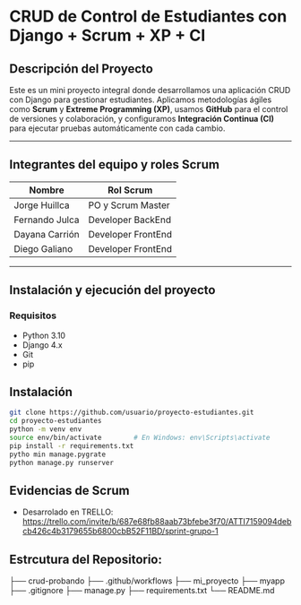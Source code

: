 # CRUD de Control de Estudiantes con Django + Scrum + XP + CI

## Descripción del Proyecto

Este es un mini proyecto integral donde desarrollamos una aplicación CRUD con Django para gestionar estudiantes. Aplicamos metodologías ágiles como **Scrum** y **Extreme Programming (XP)**, usamos **GitHub** para el control de versiones y colaboración, y configuramos **Integración Continua (CI)** para ejecutar pruebas automáticamente con cada cambio.

---

## Integrantes del equipo y roles Scrum

| Nombre            |    Rol Scrum               |
|-------------------|  --------------------------|
| Jorge Huillca     |   PO y Scrum Master        |
| Fernando Julca    |   Developer BackEnd        |
| Dayana Carrión    |   Developer FrontEnd       |
| Diego Galiano     | Developer FrontEnd         |

---

## Instalación y ejecución del proyecto

  ### Requisitos
  - Python 3.10
  - Django 4.x
  - Git
  - pip

  ## Instalación
  ```bash
  git clone https://github.com/usuario/proyecto-estudiantes.git
  cd proyecto-estudiantes
  python -m venv env
  source env/bin/activate        # En Windows: env\Scripts\activate
  pip install -r requirements.txt
  pytho min manage.pygrate
  python manage.py runserver
  ```
## Evidencias de Scrum
- Desarrolado en TRELLO:
https://trello.com/invite/b/687e68fb88aab73bfebe3f70/ATTI7159094debcb426c4b3179655b6800cbB52F11BD/sprint-grupo-1

## Estrcutura del Repositorio:
├── crud-probando
├── .github/workflows
├── mi_proyecto
├── myapp
├── .gitignore
├── manage.py
├── requirements.txt
└── README.md

